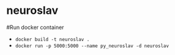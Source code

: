 # neuroslav

#Run docker container
* `docker build -t neuroslav .`
* `docker run -p 5000:5000 --name py_neuroslav -d neuroslav`
